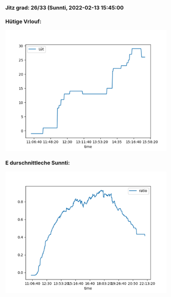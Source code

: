 ### Jitz grad: 26/33 (Sunnti, 2022-02-13 15:45:00

### Hütige Vrlouf:
![Graph](Today.png)

### E durschnittleche Sunnti:
![Graph](Sunnti.png)